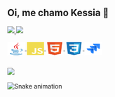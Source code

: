 ## Oi, me chamo Kessia 👋

 <div>
  <a href="https://github.com/KessiaNantes">
  <img height="165em" src="https://github-readme-stats.vercel.app/api?username=LeafCarvalho&show_icons=true&theme=highcontrast&include_all_commits=true&count_private=true"/>
  <img height="165em" src="https://github-readme-stats.vercel.app/api/top-langs/?username=KessiaNantes&layout=compact&langs_count=10&theme=highcontrast"/>
</div>
</div>
  <div style="display: inline_block"><br>
    <img align="center" alt="Logo do Java" height="30" width="40" src="https://raw.githubusercontent.com/devicons/devicon/master/icons/java/java-original.svg">
  <img align="center" alt="Logo do Javascript" height="30" width="40" src="https://raw.githubusercontent.com/devicons/devicon/master/icons/javascript/javascript-plain.svg">
   <img align="center" alt="Logo do HTML" height="30" width="40" src="https://raw.githubusercontent.com/devicons/devicon/master/icons/html5/html5-original.svg">
  <img align="center" alt="Logo do CSS" height="30" width="40" src="https://raw.githubusercontent.com/devicons/devicon/master/icons/css3/css3-original.svg">
 <img align="center" alt="Logo do Jira" height="30" width="40" src="https://raw.githubusercontent.com/devicons/devicon/master/icons/jira/jira-original.svg">
</div>
  
  ##
  
<div> 
  <a href="https://www.linkedin.com/in/kessianantes/" target="_blank"><img src="https://img.shields.io/badge/-LinkedIn-%230077B5?style=for-the-badge&logo=linkedin&logoColor=white" target="_blank"></a>

  ![Snake animation](https://github.com/KessiaNantes/KessiaNantes/blob/output/github-contribution-grid-snake.svg)
  
</div>

